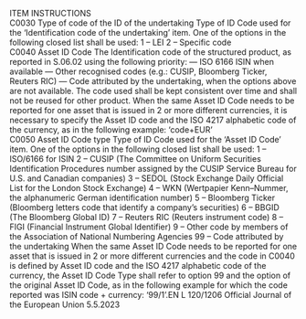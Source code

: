  
ITEM  INSTRUCTIONS  
C0030  Type of code of the ID of 
the undertaking  Type of ID Code used for the ‘Identification code of the undertaking’ item. One of the 
options in the following closed list shall be used: 
1 – LEI 
2 – Specific code  
C0040  Asset ID Code  The Identification code of the structured product, as reported in S.06.02 using the following 
priority: 
— ISO 6166 ISIN when available 
— Other recognised codes (e.g.: CUSIP, Bloomberg Ticker, Reuters RIC) 
— Code attributed by the undertaking, when the options above are not available. The code 
used shall be kept consistent over time and shall not be reused for other product. 
When the same Asset ID Code needs to be reported for one asset that is issued in 2 or more 
different currencies, it is necessary to specify the Asset ID code and the ISO 4217 alphabetic 
code of the currency, as in the following example: ‘code+EUR’  
C0050  Asset ID Code type  Type of ID Code used for the ‘Asset ID Code’ item. One of the options in the following 
closed list shall be used: 
1 – ISO/6166 for ISIN 
2 – CUSIP (The Committee on Uniform Securities Identification Procedures number assigned 
by the CUSIP Service Bureau for U.S. and Canadian companies) 
3 – SEDOL (Stock Exchange Daily Official List for the London Stock Exchange) 
4 – WKN (Wertpapier Kenn–Nummer, the alphanumeric German identification number) 
5 – Bloomberg Ticker (Bloomberg letters code that identify a company’s securities) 
6 – BBGID (The Bloomberg Global ID) 
7 – Reuters RIC (Reuters instrument code) 
8 – FIGI (Financial Instrument Global Identifier) 
9 – Other code by members of the Association of National Numbering Agencies 
99 – Code attributed by the undertaking 
When the same Asset ID Code needs to be reported for one asset that is issued in 2 or more 
different currencies and the code in C0040 is defined by Asset ID code and the ISO 4217 
alphabetic code of the currency, the Asset ID Code Type shall refer to option 99 and the 
option of the original Asset ID Code, as in the following example for which the code 
reported was ISIN code + currency: ‘99/1’.EN  L 120/1206 Official Journal of the European Union 5.5.2023